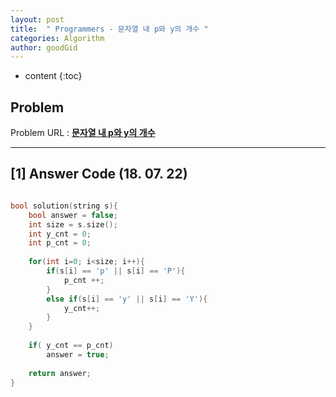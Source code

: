 ```yaml
---
layout: post
title:  " Programmers - 문자열 내 p와 y의 개수 "
categories: Algorithm
author: goodGid
---
```

* content
{:toc}


## Problem 
Problem URL : **[문자열 내 p와 y의 개수](https://programmers.co.kr/learn/courses/30/lessons/12916)**

---

## [1] Answer Code (18. 07. 22)

``` cpp

bool solution(string s){
    bool answer = false;
    int size = s.size();
    int y_cnt = 0;
    int p_cnt = 0;
    
    for(int i=0; i<size; i++){
        if(s[i] == 'p' || s[i] == 'P'){
            p_cnt ++;
        }
        else if(s[i] == 'y' || s[i] == 'Y'){
            y_cnt++;
        }
    }
    
    if( y_cnt == p_cnt)
        answer = true;
    
    return answer;
}

```



